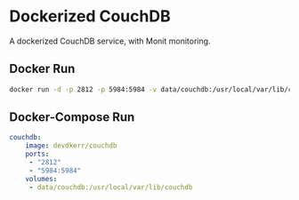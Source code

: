 Dockerized CouchDB
========================================

A dockerized CouchDB service, with Monit monitoring.

Docker Run
----------------------------------------

```bash
docker run -d -p 2812 -p 5984:5984 -v data/couchdb:/usr/local/var/lib/couchdb devdkerr/couchdb
```

Docker-Compose Run
----------------------------------------

```yaml
couchdb:
    image: devdkerr/couchdb
    ports:
     - "2812"
     - "5984:5984"
    volumes:
     - data/couchdb:/usr/local/var/lib/couchdb
```

